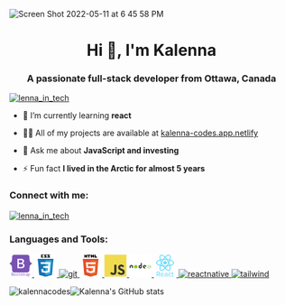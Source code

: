 ![Screen Shot 2022-05-11 at 6 45 58 PM](https://user-images.githubusercontent.com/92550567/168408076-1e3c453c-0755-41ae-ac53-72358172f682.png)


<h1 align="center">Hi 👋, I'm Kalenna</h1>
<h3 align="center">A passionate full-stack developer from Ottawa, Canada</h3>

<p align="left"> <a href="https://twitter.com/lenna_in_tech" target="blank"><img src="https://img.shields.io/twitter/follow/lenna_in_tech?logo=twitter&style=for-the-badge" alt="lenna_in_tech" /></a> </p>

- 🌱 I’m currently learning **react**

- 👨‍💻 All of my projects are available at [kalenna-codes.app.netlify](kalenna-codes.app.netlify)

- 💬 Ask me about **JavaScript and investing**

- ⚡ Fun fact **I lived in the Arctic for almost 5 years**

<h3 align="left">Connect with me:</h3>
<p align="left">
<a href="https://twitter.com/lenna_in_tech" target="blank"><img align="center" src="https://raw.githubusercontent.com/rahuldkjain/github-profile-readme-generator/master/src/images/icons/Social/twitter.svg" alt="lenna_in_tech" height="30" width="40" /></a>
</p>

<h3 align="left">Languages and Tools:</h3>
<p align="left"> <a href="https://getbootstrap.com" target="_blank" rel="noreferrer"> <img src="https://raw.githubusercontent.com/devicons/devicon/master/icons/bootstrap/bootstrap-plain-wordmark.svg" alt="bootstrap" width="40" height="40"/> </a> <a href="https://www.w3schools.com/css/" target="_blank" rel="noreferrer"> <img src="https://raw.githubusercontent.com/devicons/devicon/master/icons/css3/css3-original-wordmark.svg" alt="css3" width="40" height="40"/> </a> <a href="https://git-scm.com/" target="_blank" rel="noreferrer"> <img src="https://www.vectorlogo.zone/logos/git-scm/git-scm-icon.svg" alt="git" width="40" height="40"/> </a> <a href="https://www.w3.org/html/" target="_blank" rel="noreferrer"> <img src="https://raw.githubusercontent.com/devicons/devicon/master/icons/html5/html5-original-wordmark.svg" alt="html5" width="40" height="40"/> </a> <a href="https://developer.mozilla.org/en-US/docs/Web/JavaScript" target="_blank" rel="noreferrer"> <img src="https://raw.githubusercontent.com/devicons/devicon/master/icons/javascript/javascript-original.svg" alt="javascript" width="40" height="40"/> </a> <a href="https://nodejs.org" target="_blank" rel="noreferrer"> <img src="https://raw.githubusercontent.com/devicons/devicon/master/icons/nodejs/nodejs-original-wordmark.svg" alt="nodejs" width="40" height="40"/> </a> <a href="https://reactjs.org/" target="_blank" rel="noreferrer"> <img src="https://raw.githubusercontent.com/devicons/devicon/master/icons/react/react-original-wordmark.svg" alt="react" width="40" height="40"/> </a> <a href="https://reactnative.dev/" target="_blank" rel="noreferrer"> <img src="https://reactnative.dev/img/header_logo.svg" alt="reactnative" width="40" height="40"/> </a> <a href="https://tailwindcss.com/" target="_blank" rel="noreferrer"> <img src="https://www.vectorlogo.zone/logos/tailwindcss/tailwindcss-icon.svg" alt="tailwind" width="40" height="40"/> </a> </p>

<p><img align="left" src="https://github-readme-stats.vercel.app/api/top-langs?username=kalennacodes&show_icons=true&locale=en&layout=compact" alt="kalennacodes" /></p>

![Kalenna's GitHub stats](https://github-readme-stats.vercel.app/api?username=KalennaCodes&theme=cobalt&show_icons=true)

